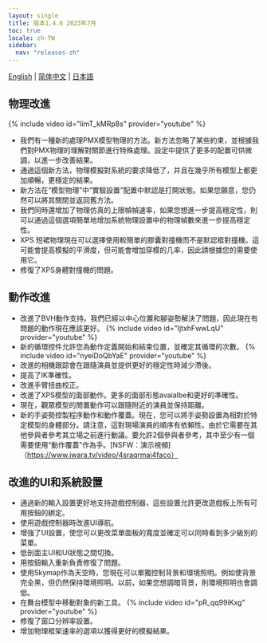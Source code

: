 ```yaml
---
layout: single
title: 版本1.4.6 2023年7月
toc: true
locale: zh-TW
sidebar:
  nav: "releases-zh"
---
```

[English](/dancexr/releases/1.4.6) | [简体中文](/zh/dancexr/releases/1.4.6) | [日本語](/jp/dancexr/releases/1.4.6)


## 物理改進
{% include video id="limT_kMRp8s" provider="youtube" %}
* 我們有一種新的處理PMX模型物理的方法。新方法忽略了某些約束，並根據我們對PMX物理的理解對關節進行特殊處理。設定中提供了更多的配置可供微調，以進一步改善結果。
* 通過這個新方法，物理模擬對系統的要求降低了，并且在幾乎所有模型上都更加順暢，更穩定的結果。
* 新方法在“模型物理”中“實驗設置”配置中默認是打開狀態。如果您願意，您仍然可以將其關閉並返回舊方法。
* 我們同時還增加了物理仿真的上限幀幀速率，如果您想進一步提高穩定性，則可以通過這個選項簡單地增加系統物理設置中的物理幀數來進一步提高穩定性。
* XPS 短裙物理現在可以選擇使用較簡單的膠囊對撞機而不是默認框對撞機。這可能會提高模擬的平滑度，但可能會增加穿模的几率，因此請根據您的需要使用它。
* 修復了XPS身體對撞機的問題。


## 動作改進
* 改進了BVH動作支持。我們已經以中心位置和腳姿勢解決了問題，因此現在有問題的動作現在應該更好。
{% include video id="IjtxhFwwLqU" provider="youtube" %}
* 新的循環控件允許您為動作定義開始和結束位置，並確定其循環的次數。
{% include video id="nyeiDoQbYaE" provider="youtube" %}
* 改進的相機跟踪會在跟隨演員並提供更好的穩定性時減少滯後。
* 提高了IK準確性。
* 改進手臂扭曲校正。
* 改進了XPS模型的面部動作。更多的面部形態avaialbe和更好的準確性。
* 現在，觀眾模型的閒置動作可以跟隨附近的演員並保持距離。
* 新的手姿勢控製程序動作和動作覆蓋。現在，您可以將手姿勢設置為相對於特定模型的身體部分。請注意，這對現場演員的順序有依賴性。由於它需要在其他參與者參考其立場之前進行動議。要允許2個參與者參考，其中至少有一個需要使用“動作覆蓋”作為手。[NSFW：演示視頻]（https://www.iwara.tv/video/4sraqrmai4faco）

## 改進的UI和系統設置
* 通過新的輸入設置更好地支持遊戲控制器，這些設置允許更改遊戲板上所有可用按鈕的綁定。
* 使用遊戲控制器時改進UI導航。
* 增強了UI設置，使您可以更改菜單面板的寬度並確定可以同時看到多少級別的菜單。
* 低剖面主UI和UI狀態之間切換。
* 用按鈕輸入重新負責修復了問題。
* 使用Skymap作為天空時，您現在可以單獨控制背景和環境照明。例如使背景完全黑，但仍然保持環境照明。以前，如果您想調暗背景，則環境照明也會調低。
* 在舞台模型中移動對象的新工具。
{% include video id="pR_qq99iKxg" provider="youtube" %}
* 修復了窗口分辨率設置。
* 增加物理框架速率的選項以獲得更好的模擬結果。